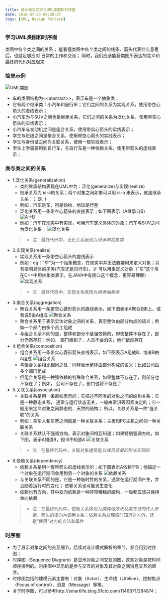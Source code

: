 ```yaml
---
title: 设计模式之学习UML类图和时序图
date: 2016-07-24 09:28:27
tags: [UML, Design Pattern]
---
```


### 学习UML类图和时序图
类图中各个类之间的关系； 能看懂类图中各个类之间的线条、箭头代表什么意思后，也就足够应对 日常的工作和交流； 同时，我们应该能将类图所表达的含义和最终的代码对应起来
<!--more-->
### 简单示例
![][image-1]
- 车的类图结构为\<\<abstract\>\>，表示车是一个抽象类；
- 它有两个继承类：小汽车和自行车；它们之间的关系为实现关系，使用带空心箭头的虚线表示；
- 小汽车为与SUV之间也是继承关系，它们之间的关系为泛化关系，使用带空心箭头的实线表示；
- 小汽车与发动机之间是组合关系，使用带实心箭头的实线表示；
- 学生与班级之间是聚合关系，使用带空心箭头的实线表示；
- 学生与身份证之间为关联关系，使用一根实线表示；
- 学生上学需要用到自行车，与自行车是一种依赖关系，使用带箭头的虚线表示；

### 类与类之间的关系
- 1.泛化关系(generalization)
	- 类的继承结构表现在UML中为：泛化(generalize)与实现(realize)
	- 继承关系为 is-a的关系；两个对象之间如果可以用 is-a 来表示，就是继承关系：（..是..)
	- 例如：汽车是车，狗是动物，地球是行星
	- 泛化关系用一条带空心箭头的直接表示；如下图表示（A继承自B）
	![][image-2]
	- 例如：汽车在现实中有实现，可用汽车定义具体的对象；汽车与SUV之间为泛化关系；
	![][image-3]
	> - 注：最终代码中，泛化关系表现为*继承非抽象类*
- 2.实现关系(realize)
	- 实现关系用一条带空心箭头的虚线表示
	- 例如：eg：”车”为一个抽象概念，在现实中并无法直接用来定义对象；只有指明具体的子类(汽车还是自行车)，才 可以用来定义对象（”车”这个类在C++中用抽象类表示，在JAVA中有接口这个概念，更容易理解）
	![][image-4]
	> - 注：最终代码中，实现关系表现为*继承抽象类*
- 3.聚合关系(aggregation)
	- 聚合关系用一条带空心菱形箭头的直线表示，如下图表示A聚合到B上，或者说B由A组成
	![][image-5]
	- 聚合关系用于表示实体对象之间的关系，表示整体由部分构成的语义；例如一个部门由多个员工组成
	- 与组合关系不同的是，整体和部分不是强依赖的，即使整体不存在了，部分仍然存在；例如， 部门撤销了，人员不会消失，他们依然存在
- 4.组合关系(composition)
	- 组合关系用一条带实心菱形箭头直线表示，如下图表示A组成B，或者B由A组成
	![][image-6]
	- 与聚合关系相比相同之处：同样表示整体由部分构成的语义；比如公司由多个部门组成
	- 但组合关系是一种强依赖的特殊聚合关系，如果整体不存在了，则部分也不存在了；例如， 公司不存在了，部门也将不存在了
- 5.关联关系(association)
	- 关联关系是用一条直线表示的；它描述不同类的对象之间的结构关系；它是一种静态关系， 通常与运行状态无关，一般由常识等因素决定的；它一般用来定义对象之间静态的、天然的结构； 所以，关联关系是一种“强关联”的关系
	- 例如：乘车人和车票之间就是一种关联关系；主板和PC主机之间的一种关联关系
	- 关联关系默认不强调方向，表示对象间相互知道；如果特别强调方向，如下图，表示A知道B，但 B不知道A
	![][image-7]
	> - 注：在最终代码中，关联对象通常是*以成员变量的形式实现的*
- 6.依赖关系(dependency)
	- 依赖关系是用一套带箭头的虚线表示的；如下图表示A依赖于B；他描述一个对象在运行期间会用到另一个对象的关系
	![][image-8]
	- 与关联关系不同的是，它是一种临时性的关系，通常在运行期间产生，并且随着运行时的变化； 依赖关系也可能发生变化
	- 依赖也有方向，其中双向依赖是一种非常糟糕的结构，一般都应该只保持单向依赖
	> - 注：在最终代码中，依赖关系体现为*类构造方法及类方法的传入参数*，箭头的指向为调用关系；依赖关系处理临时知道对方外，还是“使用”对方的方法和属性

### 时序图
- 为了展示对象之间的交互细节，后续对设计模式解析的章节，都会用到时序图；
- 时序图（Sequence Diagram）是显示对象之间交互的图，这些对象是按时间顺序排列的。时序图中显示的是参与交互的对象及其对象之间消息交互的顺序。
- 时序图包括的建模元素主要有：对象（Actor）、生命线（Lifeline）、控制焦点（Focus of control）、消息（Message）等等。
- 关于时序图，可以参考http://smartlife.blog.51cto.com/1146871/284874；

[image-1]:	http://design-patterns.readthedocs.io/zh_CN/latest/_images/uml_class_struct.jpg "UML类图"
[image-2]:	http://design-patterns.readthedocs.io/zh_CN/latest/_images/uml_generalization.jpg "A->B"
[image-3]:	http://design-patterns.readthedocs.io/zh_CN/latest/_images/uml_generalize.jpg "泛化关系"
[image-4]:	http://design-patterns.readthedocs.io/zh_CN/latest/_images/uml_realize.jpg "实现关系"
[image-5]:	http://design-patterns.readthedocs.io/zh_CN/latest/_images/uml_aggregation.jpg "聚合关系"
[image-6]:	http://design-patterns.readthedocs.io/zh_CN/latest/_images/uml_composition.jpg "组合关系"
[image-7]:	http://design-patterns.readthedocs.io/zh_CN/latest/_images/uml_association.jpg "关联关系"
[image-8]:	http://design-patterns.readthedocs.io/zh_CN/latest/_images/uml_dependency.jpg "依赖关系"

